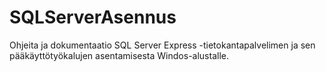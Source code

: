 # SQLServerAsennus
Ohjeita ja dokumentaatio SQL Server Express -tietokantapalvelimen ja sen pääkäyttötyökalujen asentamisesta Windos-alustalle.
